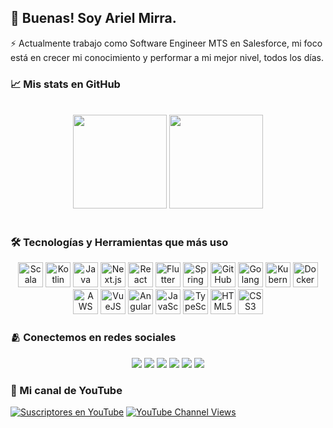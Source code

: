 ## 👋 Buenas! Soy Ariel Mirra.

⚡ Actualmente trabajo como Software Engineer MTS en Salesforce, mi foco está en crecer mi conocimiento y performar a mi mejor nivel, todos los días.

### 📈 Mis stats en GitHub
<br>

<div align="center">
  <img height="150em" src="https://github-readme-stats-sigma-five.vercel.app/api?username=arielmirra&show_icons=true&theme=dracula&include_all_commits=true&count_private=true"/> 
  <img height="150em" src="https://github-readme-stats-sigma-five.vercel.app/api/top-langs/?username=arielmirra&layout=compact&langs_count=7&theme=dracula&include_all_commits=true&count_private=true"/>
</div>

<br>

### 🛠️ Tecnologías y Herramientas que más uso
<div align="center">
  <!-- Scala -->
  <img src="https://cdn.jsdelivr.net/gh/devicons/devicon/icons/scala/scala-original.svg" alt="Scala" width="40" height="40"/>
  <!-- Kotlin -->
  <img src="https://cdn.jsdelivr.net/gh/devicons/devicon/icons/kotlin/kotlin-original.svg" alt="Kotlin" width="40" height="40"/>
  <!-- Java -->
  <img src="https://cdn.jsdelivr.net/gh/devicons/devicon/icons/java/java-original.svg" alt="Java" width="40" height="40"/>
  <!-- Next.js -->
  <img src="https://cdn.jsdelivr.net/gh/devicons/devicon/icons/nextjs/nextjs-original.svg" alt="Next.js" width="40" height="40"/>
  <!-- React Native -->
  <img src="https://cdn.jsdelivr.net/gh/devicons/devicon/icons/react/react-original.svg" alt="React Native" width="40" height="40"/>
  <!-- Flutter -->
  <img src="https://cdn.jsdelivr.net/gh/devicons/devicon/icons/flutter/flutter-original.svg" alt="Flutter" width="40" height="40"/>
  <!-- Spring -->
  <img src="https://cdn.jsdelivr.net/gh/devicons/devicon/icons/spring/spring-original.svg" alt="Spring" width="40" height="40"/>
  <!-- GitHub -->
  <img src="https://cdn.jsdelivr.net/gh/devicons/devicon/icons/github/github-original.svg" alt="GitHub" width="40" height="40"/>
  <!-- Golang -->
  <img src="https://cdn.jsdelivr.net/gh/devicons/devicon/icons/go/go-original.svg" alt="Golang" width="40" height="40"/>
  <!-- Kubernetes -->
  <img src="https://cdn.jsdelivr.net/gh/devicons/devicon/icons/kubernetes/kubernetes-plain.svg" alt="Kubernetes" width="40" height="40"/>
  <!-- Docker -->
  <img src="https://cdn.jsdelivr.net/gh/devicons/devicon/icons/docker/docker-original.svg" alt="Docker" width="40" height="40"/>
  <!-- AWS -->
  <img src="https://cdn.jsdelivr.net/gh/devicons/devicon/icons/amazonwebservices/amazonwebservices-original-wordmark.svg" alt="AWS" width="40" height="40"/>
  <!-- VueJS -->
  <img src="https://cdn.jsdelivr.net/gh/devicons/devicon/icons/vuejs/vuejs-original.svg" alt="VueJS" width="40" height="40"/>
  <!-- Angular -->
  <img src="https://cdn.jsdelivr.net/gh/devicons/devicon/icons/angularjs/angularjs-original.svg" alt="Angular" width="40" height="40"/>
  <!-- JavaScript -->
  <img src="https://cdn.jsdelivr.net/gh/devicons/devicon/icons/javascript/javascript-original.svg" alt="JavaScript" width="40" height="40"/>
  <!-- TypeScript -->
  <img src="https://cdn.jsdelivr.net/gh/devicons/devicon/icons/typescript/typescript-original.svg" alt="TypeScript" width="40" height="40"/>
  <!-- HTML5 -->
  <img src="https://cdn.jsdelivr.net/gh/devicons/devicon/icons/html5/html5-original.svg" alt="HTML5" width="40" height="40"/>
  <!-- CSS3 -->
  <img src="https://cdn.jsdelivr.net/gh/devicons/devicon/icons/css3/css3-original.svg" alt="CSS3" width="40" height="40"/>
</div>

 
### 🫂 Conectemos en redes sociales
<div align="center">
  <a href="https://www.linkedin.com/in/arielmirra/" target="_blank"><img src="https://img.shields.io/badge/-LinkedIn-%230077B5?style=for-the-badge&logo=linkedin&logoColor=white" target="_blank"></a> 
  <a href = "mailto:amirra@hotmail.com"><img src="https://img.shields.io/badge/-Gmail-%23333?style=for-the-badge&logo=gmail&logoColor=white" target="_blank"></a>
  <a href="https://www.instagram.com/ariel.mirra/" target="_blank"><img src="https://img.shields.io/badge/-Instagram-%23E4405F?style=for-the-badge&logo=instagram&logoColor=white" target="_blank"></a>
 	<a href="https://www.twitch.tv/arielmirra" target="_blank"><img src="https://img.shields.io/badge/Twitch-9146FF?style=for-the-badge&logo=twitch&logoColor=white" target="_blank"></a>
  <a href="https://twitter.com/intent/follow?screen_name=arielmirra_" target="_blank"><img src="https://img.shields.io/badge/Twitter-1DA1F2?style=for-the-badge&logo=x&logoColor=white" target="_blank"></a>
  <a href="https://www.youtube.com/channel/UCVi-wczyA7ZW_iIpd7M5-NA?sub_confirmation=1" target="_blank"><img src="https://img.shields.io/badge/Youtube-b2071d?style=for-the-badge&logo=youtube&logoColor=white" target="_blank"></a>
</div>

### 🎥 Mi canal de YouTube
[![Suscriptores en YouTube](https://img.shields.io/youtube/channel/subscribers/UCVi-wczyA7ZW_iIpd7M5-NA?label=People%20subscribed%20to%20my%20channel&style=social)](https://www.youtube.com/channel/UCVi-wczyA7ZW_iIpd7M5-NA?sub_confirmation=1) 
[![YouTube Channel Views](https://img.shields.io/youtube/channel/views/UCVi-wczyA7ZW_iIpd7M5-NA?label=Total%20views%20on%20my%20channel&style=social)](https://www.youtube.com/channel/UCVi-wczyA7ZW_iIpd7M5-NA?sub_confirmation=1)
<!-- [![Twitter Follow](https://img.shields.io/twitter/follow/catalinmpit?label=People%20following%20me%20on%20Twitter&style=social)](https://twitter.com/intent/follow?screen_name=arielmirra_)  -->
